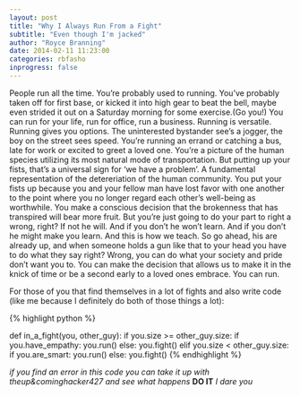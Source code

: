 ```yaml
---
layout: post
title: "Why I Always Run From a Fight"
subtitle: "Even though I'm jacked"
author: "Royce Branning"
date: 2014-02-11 11:23:00
categories: rbfasho
inprogress: false
---
```


People run all the time. You’re probably used to running. You’ve probably taken off for first base, or kicked it into high gear to beat the bell, maybe even strided it out on a Saturday morning for some exercise.(Go you!) You can run for your life, run for office, run a business. Running is versatile. Running gives you options. The uninterested bystander see’s a jogger, the boy on the street sees speed. You’re running an errand or catching a bus, late for work or excited to greet a loved one. You’re a picture of the human species utilizing its most natural mode of transportation. But putting up your fists, that’s  a universal sign for ‘we have a problem’. A fundamental representation of the detereriation of the human community. You put your fists up because you and your fellow man have lost favor with one another to the point where you no longer regard each other’s well-being as worthwhile. You make a conscious decision that the brokenness that has transpired will bear more fruit. But you’re just going to do your part to right a wrong, right? If not he will. And if you don’t he won’t learn. And if you don’t he might make you learn. And this is how we teach. So go ahead, his are already up, and when someone holds a gun like that to your head you have to do what they say right? Wrong, you can do what your society and pride don’t want you to. You can make the decision that allows us to make it in the knick of time or be a second early to a loved ones embrace. You can run. 

For those of you that find themselves in a lot of fights and also write code (like me because I definitely do both of those things a lot):

{% highlight python %}

def in_a_fight(you, other_guy):
	if you.size >= other_guy.size:
		if you.have_empathy:
			you.run()
		else:
			you.fight()
	elif you.size < other_guy.size:
		if you.are_smart:
			you.run()
		else:
			you.fight()
{% endhighlight %}

*if you find an error in this code you can take it up with theup&cominghacker427 and see what happens*
**DO IT**
*I dare you*

